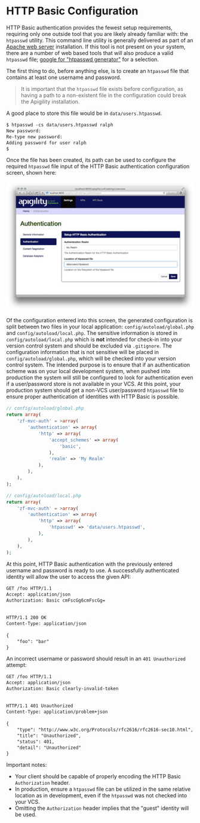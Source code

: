 HTTP Basic Configuration
========================

HTTP Basic authentication provides the fewest setup requirements, requiring only one outside tool
that you are likely already familiar with: the `htpasswd` utility.  This command line utility is
generally delivered as part of an [Apache web server](http://httpd.apache.org/) installation. If
this tool is not present on your system, there are a number of web based tools that will also
produce a valid `htpasswd` file; [google for "htpasswd generator"](https://www.google.com/search?q=%22htpasswd+generator%22) for a selection.

The first thing to do, before anything else, is to create an `htpasswd` file that contains at least 
one username and password. 

> It is important that the `htpasswd` file exists before configuration, as having a path to a
> non-existent file in the configuration could break the Apigility installation.

A good place to store this file would be in `data/users.htpasswd`.

```console
$ htpasswd -cs data/users.htpasswd ralph
New password:
Re-type new password:
Adding password for user ralph
$ 
```

Once the file has been created, its path can be used to configure the required `htpasswd` file input 
of the HTTP Basic authentication configuration screen, shown here:

![Create an HTTP Basic authentication adapter](/asset/apigility-documentation/img/auth-authentication-http-basic-ui-settings.jpg)

Of the configuration entered into this screen, the generated configuration is split between two
files in your local application: `config/autoload/global.php` and `config/autoload/local.php`.  The
sensitive information is stored in `config/autoload/local.php` which is **not** intended for check-in into your
version control system and should be excluded via `.gitignore`.
The configuration information that is not sensitive will be placed in
`config/autoload/global.php`, which will be checked into your version control system. The intended purpose is to
ensure that if an authentication scheme was on your local development system, when pushed into
production the system will still be configured to look for authentication even if a user/password
store is not available in your VCS.  At this point, your production system should get a non-VCS
user/password `htpasswd` file to ensure proper authentication of identities with HTTP Basic is
possible.

```php
// config/autoload/global.php
return array(
    'zf-mvc-auth' = >array(
        'authentication' => array(
            'http' => array(
                'accept_schemes' => array(
                    'basic',
                ),
                'realm' => 'My Realm'
            ),
        ),
    ),
);
```

```php
// config/autoload/local.php
return array(
    'zf-mvc-auth' = >array(
        'authentication' => array(
            'http' => array(
                'htpasswd' => 'data/users.htpasswd',
            ),
        ),
    ),
);
```

At this point, HTTP Basic authentication with the previously entered username and password is ready 
to use. A successfully authenticated identity will allow the user to access the given API:

```HTTP
GET /foo HTTP/1.1
Accept: application/json
Authorization: Basic cmFscGg6cmFscGg=


```

```HTTP
HTTP/1.1 200 OK
Content-Type: application/json

{
    "foo": "bar"
}
```

An incorrect username or password should result in an `401 Unauthorized` attempt:

```HTTP
GET /foo HTTP/1.1
Accept: application/json
Authorization: Basic clearly-invalid-token


```

```HTTP
HTTP/1.1 401 Unauthorized
Content-Type: application/problem+json

{
    "type": "http://www.w3c.org/Protocols/rfc2616/rfc2616-sec10.html",
    "title": "Unauthorized",
    "status": 401,
    "detail": "Unauthorized"
}
```

Important notes:

- Your client should be capable of properly encoding the HTTP Basic `Authorization` header.
- In production, ensure a `htpasswd` file can be utilized in the same relative location as in 
  development, even if the `htpasswd` was not checked into your VCS.
- Omitting the `Authorization` header implies that the "guest" identity will be used.
